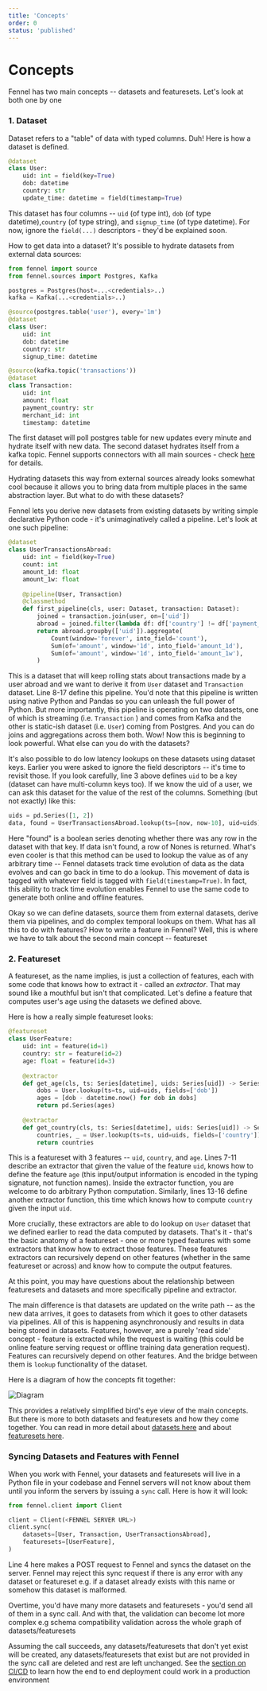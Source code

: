 ```yaml
---
title: 'Concepts'
order: 0
status: 'published'
---
```


# Concepts

Fennel has two main concepts -- datasets and featuresets. Let's look at both one by one

### 1. Dataset

Dataset refers to a "table" of data with typed columns. Duh! Here is how a dataset is defined.&#x20;

```python
@dataset
class User:
    uid: int = field(key=True)
    dob: datetime
    country: str
    update_time: datetime = field(timestamp=True)
```

This dataset has four columns -- `uid` (of type int), `dob` (of type datetime),`country` (of type string), and `signup_time` (of type datetime). For now, ignore the `field(...)` descriptors - they'd be explained soon.&#x20;

How to get data into a dataset? It's possible to hydrate datasets from external data sources:

```python
from fennel import source
from fennel.sources import Postgres, Kafka

postgres = Postgres(host=...<credentials>..)
kafka = Kafka(...<credentials>..)

@source(postgres.table('user'), every='1m')
@dataset
class User:
    uid: int
    dob: datetime    
    country: str
    signup_time: datetime

@source(kafka.topic('transactions'))
@dataset
class Transaction:
    uid: int
    amount: float
    payment_country: str
    merchant_id: int
    timestamp: datetime
```

The first dataset will poll postgres table for new updates every minute and hydrate itself with new data. The second dataset hydrates itself from a kafka topic. Fennel supports connectors with all main sources - check [here](/datasets/sources) for details.&#x20;

Hydrating datasets this way from external sources already looks somewhat cool because it allows you to bring data from multiple places in the same abstraction layer. But what to do with these datasets?

Fennel lets you derive new datasets from existing datasets by writing simple declarative Python code - it's unimaginatively called a pipeline. Let's look at one such pipeline:

```python
@dataset
class UserTransactionsAbroad:
    uid: int = field(key=True)
    count: int
    amount_1d: float
    amount_1w: float
    
    @pipeline(User, Transaction)
    @classmethod
    def first_pipeline(cls, user: Dataset, transaction: Dataset):
        joined = transaction.join(user, on=['uid'])
        abroad = joined.filter(lambda df: df['country'] != df['payment_country'])
        return abroad.groupby(['uid']).aggregate(
            Count(window='forever', into_field='count'),
            Sum(of='amount', window='1d', into_field='amount_1d'),
            Sum(of='amount', window='1d', into_field='amount_1w'),
        )
```

This is a dataset that will keep rolling stats about transactions made by a user abroad and we want to derive it from `User` dataset and `Transaction` dataset. Line 8-17 define this pipeline. You'd note that this pipeline is written using native Python and Pandas so you can unleash the full power of Python. But more importantly, this pipeline is operating on two datasets, one of which is streaming (i.e. `Transaction` ) and comes from Kafka and the other is static-ish dataset (i.e. `User`) coming from Postgres. And you can do joins and aggregations across them both. Wow! Now this is beginning to look powerful. What else can you do with the datasets?

It's also possible to do low latency lookups on these datasets using dataset keys. Earlier you were asked to ignore the field descriptors -- it's time to revisit those. If you look carefully, line 3 above defines `uid` to be a key (dataset can have multi-column keys too). If we know the uid of a user, we can ask this dataset for the value of the rest of the columns. Something (but not exactly) like this:

```python
uids = pd.Series([1, 2])
data, found = UserTransactionsAbroad.lookup(ts=[now, now-10], uid=uids)
```

Here "found" is a boolean series denoting whether there was any row in the dataset with that key. If data isn't found, a row of Nones is returned. What's even cooler is that this method can be used to lookup the value as of any arbitrary time -- Fennel datasets track time evolution of data as the data evolves and can go back in time to do a lookup. This movement of data is tagged with whatever field is tagged with `field(timestamp=True)`. In fact, this ability to track time evolution enables Fennel to use the same code to generate both online and offline features.&#x20;

Okay so we can define datasets, source them from external datasets, derive them via pipelines, and do complex temporal lookups on them. What has all this to do with features? How to write a feature in Fennel? Well, this is where we have to talk about the second main concept -- featureset

### 2. Featureset

A featureset, as the name implies, is just a collection of features, each with some code that knows how to extract it - called an _extractor_. That may sound like a mouthful but isn't that complicated. Let's define a feature that computes user's age using the datasets we defined above.

Here is how a really simple featureset looks:

```python
@featureset
class UserFeature:
    uid: int = feature(id=1)
    country: str = feature(id=2)
    age: float = feature(id=3)
    
    @extractor
    def get_age(cls, ts: Series[datetime], uids: Series[uid]) -> Series[age]:
        dobs = User.lookup(ts=ts, uid=uids, fields=['dob'])
        ages = [dob - datetime.now() for dob in dobs]
        return pd.Series(ages)
        
    @extractor
    def get_country(cls, ts: Series[datetime], uids: Series[uid]) -> Series[country]:
        countries, _ = User.lookup(ts=ts, uid=uids, fields=['country'])
        return countries
```

This is a featureset with 3 features -- `uid`, `country`, and `age`. Lines 7-11 describe an extractor that given the value of the feature `uid`, knows how to define the feature `age` (this input/output information is encoded in the typing signature, not function names). Inside the extractor function, you are welcome to do arbitrary Python computation. Similarly, lines 13-16 define another extractor function, this time which knows how to compute `country` given the input `uid`.&#x20;

More crucially, these extractors are able to do lookup on `User` dataset that we defined earlier to read the data computed by datasets. That's it - that's the basic anatomy of a featureset - one or more typed features with some extractors that know how to extract those features. These features extractors can recursively depend on other features (whether in the same featureset or across) and know how to compute the output features.&#x20;

At this point, you may have questions about the relationship between featuresets and datasets and more specifically pipeline and extractor.&#x20;

The main difference is that datasets are updated on the write path -- as the new data arrives, it goes to datasets from which it goes to other datasets via pipelines. All of this is happening asynchronously and results in data being stored in datasets. Features, however, are a purely 'read side' concept - feature is extracted while the request is waiting (this could be online feature serving request or offline training data generation request). Features can recursively depend on other features. And the bridge between them is `lookup` functionality of the dataset.&#x20;

Here is a diagram of how the concepts fit together:

![Diagram](/assets/readwritepath.png)

This provides a relatively simplified bird's eye view of the main concepts. But there is more to both datasets and featuresets and how they come together. You can read in more detail about [datasets here](broken-reference) and about [featuresets here](/featuresets/overview).

### Syncing Datasets and Features with Fennel

When you work with Fennel, your datasets and featuresets will live in a Python file in your codebase and Fennel servers will not know about them until you inform the servers by issuing a `sync` call. Here is how it will look:

```python
from fennel.client import Client

client = Client(<FENNEL SERVER URL>)
client.sync(
    datasets=[User, Transaction, UserTransactionsAbroad],
    featuresets=[UserFeature],
)
```

Line 4 here makes a POST request to Fennel and syncs the dataset on the server. Fennel may reject this sync request if there is any error with any dataset or featureset e.g. if a dataset already exists with this name or somehow this dataset is malformed.&#x20;

Overtime, you'd have many more datasets and featuresets - you'd send all of them in a sync call. And with that, the validation can become lot more complex e.g schema compatibility validation across the whole graph of datasets/featuresets

Assuming the call succeeds, any datasets/featuresets that don't yet exist will be created, any datasets/featuresets that exist but are not provided in the sync call are deleted and rest are left unchanged. See the [section on CI/CD](/testing-and-ci-cd/ci-cd-workflows) to learn how the end to end deployment could work in a production environment

